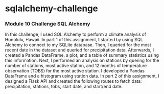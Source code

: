 # sqlalchemy-challenge
### Module 10 Challenge SQL Alchemy

In this challenge, I used SQL Alchemy to perform a climate analysis of Honolulu, Hawaii. In part 1 of this assignment, I started by using SQL Alchemy to connect to my SQLite database. Then, I queried for the most recent date in the dataset and queried for precipitation data. Afterwards, I created a Pandas DataFrame, a plot, and a table of summary statistics using this information. Next, I performed an analysis on stations by quering for the number of stations, most active station, and 12 months of temperature observation (TOBS) for the most active station. I developed a Pandas DataFrame and a histogram using station data. In part 2 of this assignment, I designed a Flask API and created the following routes to fetch data: precipitation, stations, tobs, start date, and start/end date. 

